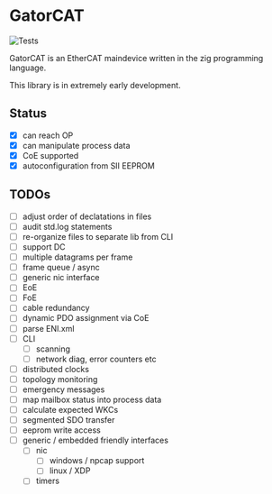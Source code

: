 # GatorCAT

![Tests](https://github.com/kj4tmp/gatorcat/actions/workflows/main.yml/badge.svg)

GatorCAT is an EtherCAT maindevice written in the zig programming language.

This library is in extremely early development.

## Status

- [x] can reach OP
- [x] can manipulate process data
- [x] CoE supported
- [x] autoconfiguration from SII EEPROM

## TODOs

- [ ] adjust order of declatations in files
- [ ] audit std.log statements
- [ ] re-organize files to separate lib from CLI
- [ ] support DC
- [ ] multiple datagrams per frame
- [ ] frame queue / async
- [ ] generic nic interface
- [ ] EoE
- [ ] FoE
- [ ] cable redundancy
- [ ] dynamic PDO assignment via CoE
- [ ] parse ENI.xml
- [ ] CLI
  - [ ] scanning
  - [ ] network diag, error counters etc
- [ ] distributed clocks
- [ ] topology monitoring
- [ ] emergency messages
- [ ] map mailbox status into process data
- [ ] calculate expected WKCs
- [ ] segmented SDO transfer
- [ ] eeprom write access
- [ ] generic / embedded friendly interfaces
  - [ ] nic
    - [ ] windows / npcap support
    - [ ] linux / XDP
  - [ ] timers
